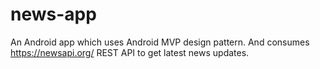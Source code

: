 # news-app
An Android app which uses Android MVP design pattern. And consumes https://newsapi.org/ REST API to get latest news updates.
